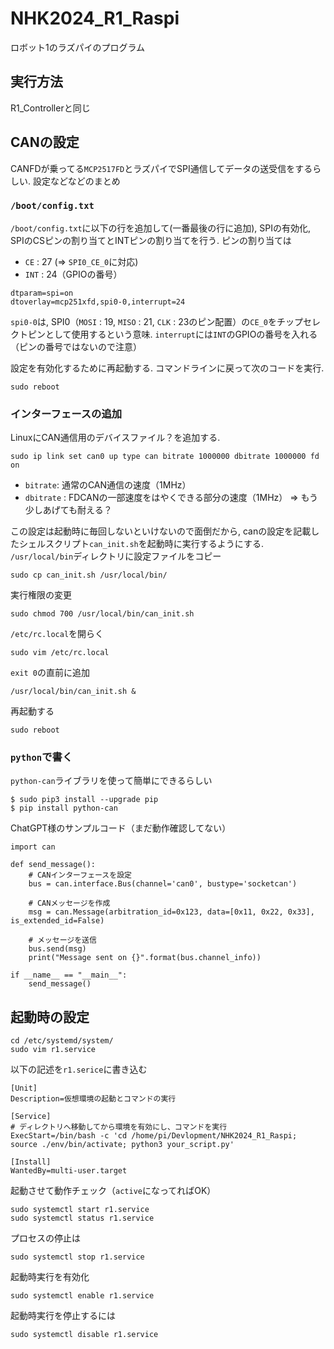 # NHK2024_R1_Raspi
ロボット1のラズパイのプログラム

## 実行方法
R1_Controllerと同じ


## CANの設定
CANFDが乗ってる`MCP2517FD`とラズパイでSPI通信してデータの送受信をするらしい.
設定などなどのまとめ
### `/boot/config.txt`
`/boot/config.txt`に以下の行を追加して(一番最後の行に追加), SPIの有効化, SPIのCSピンの割り当てとINTピンの割り当てを行う.
ピンの割り当ては
- `CE` : 27 (=> `SPI0_CE_0`に対応)
- `INT` : 24（GPIOの番号）

```
dtparam=spi=on
dtoverlay=mcp251xfd,spi0-0,interrupt=24
```

`spi0-0`は, SPI0（`MOSI` : 19, `MISO` : 21, `CLK` : 23のピン配置）の`CE_0`をチップセレクトピンとして使用するという意味. 
`interrupt`には`INT`のGPIOの番号を入れる（ピンの番号ではないので注意）

設定を有効化するために再起動する. コマンドラインに戻って次のコードを実行. 
```
sudo reboot 
```

### インターフェースの追加
LinuxにCAN通信用のデバイスファイル？を追加する.
```
sudo ip link set can0 up type can bitrate 1000000 dbitrate 1000000 fd on
```
- `bitrate`: 通常のCAN通信の速度（1MHz）
- `dbitrate` : FDCANの一部速度をはやくできる部分の速度（1MHz） => もう少しあげても耐える？

この設定は起動時に毎回しないといけないので面倒だから, canの設定を記載したシェルスクリプト`can_init.sh`を起動時に実行するようにする. 
`/usr/local/bin`ディレクトリに設定ファイルをコピー
```
sudo cp can_init.sh /usr/local/bin/
```
実行権限の変更
```
sudo chmod 700 /usr/local/bin/can_init.sh
```
`/etc/rc.local`を開らく
```
sudo vim /etc/rc.local
```
`exit 0`の直前に追加
```
/usr/local/bin/can_init.sh &
```
再起動する
```
sudo reboot
```

### `python`で書く
`python-can`ライブラリを使って簡単にできるらしい
```
$ sudo pip3 install --upgrade pip
$ pip install python-can
```

ChatGPT様のサンプルコード（まだ動作確認してない）
```
import can

def send_message():
    # CANインターフェースを設定
    bus = can.interface.Bus(channel='can0', bustype='socketcan')

    # CANメッセージを作成
    msg = can.Message(arbitration_id=0x123, data=[0x11, 0x22, 0x33], is_extended_id=False)

    # メッセージを送信
    bus.send(msg)
    print("Message sent on {}".format(bus.channel_info))

if __name__ == "__main__":
    send_message()

```

## 起動時の設定
```
cd /etc/systemd/system/
sudo vim r1.service
```

以下の記述を`r1.serice`に書き込む
```
[Unit]
Description=仮想環境の起動とコマンドの実行

[Service]
# ディレクトリへ移動してから環境を有効にし、コマンドを実行
ExecStart=/bin/bash -c 'cd /home/pi/Devlopment/NHK2024_R1_Raspi; source ./env/bin/activate; python3 your_script.py'

[Install]
WantedBy=multi-user.target
```

起動させて動作チェック（`active`になってればOK）
```
sudo systemctl start r1.service
sudo systemctl status r1.service
```

プロセスの停止は
```
sudo systemctl stop r1.service
```

起動時実行を有効化
```
sudo systemctl enable r1.service
```

起動時実行を停止するには
```
sudo systemctl disable r1.service
```